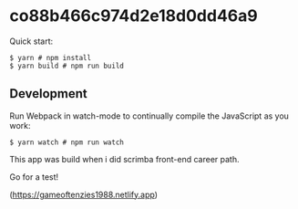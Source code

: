 # co88b466c974d2e18d0dd46a9

Quick start:

```
$ yarn # npm install
$ yarn build # npm run build
````

## Development

Run Webpack in watch-mode to continually compile the JavaScript as you work:

```
$ yarn watch # npm run watch
```

This app was build when i did scrimba front-end career path.

Go for a test!

(https://gameoftenzies1988.netlify.app)



